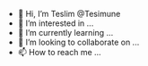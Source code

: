 - 👋 Hi, I’m Teslim @Tesimune
- 👀 I’m interested in ...
- 🌱 I’m currently learning ...
- 💞️ I’m looking to collaborate on ...
- 📫 How to reach me ...

<!---
Tesimune/Tesimune is a ✨ special ✨ repository because its `README.md` (this file) appears on your GitHub profile.
You can click the Preview link to take a look at your changes.
--->
